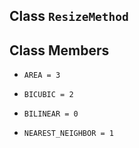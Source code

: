 

## Class  `ResizeMethod` 


## Class Members

-  `AREA = 3`  []()

-  `BICUBIC = 2`  []()

-  `BILINEAR = 0`  []()

-  `NEAREST_NEIGHBOR = 1`  []()

